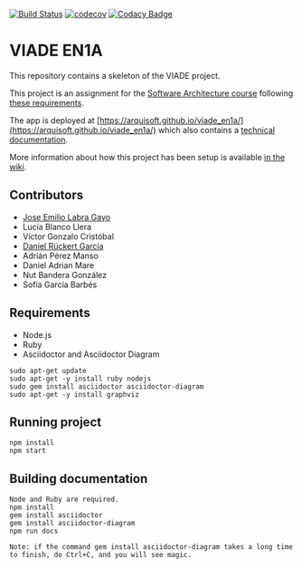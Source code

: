 [![Build Status](https://travis-ci.org/Arquisoft/viade_en1a.svg?branch=master)](https://travis-ci.org/Arquisoft/viade_en1a)
[![codecov](https://codecov.io/gh/Arquisoft/viade_en1a/branch/master/graph/badge.svg)](https://codecov.io/gh/Arquisoft/viade_en1a)
[![Codacy Badge](https://api.codacy.com/project/badge/Grade/023c3cc59c984813bbc123d68bacf079)](https://www.codacy.com/gh/Arquisoft/viade_en1a?utm_source=github.com&amp;utm_medium=referral&amp;utm_content=Arquisoft/viade_en1a&amp;utm_campaign=Badge_Grade)

# VIADE EN1A

This repository contains a skeleton of the VIADE project.

This project is an assignment for the [Software Architecture course](https://arquisoft.github.io/) following [these requirements](https://labra.solid.community/public/SoftwareArchitecture/AssignmentDescription/).

The app is deployed at [https://arquisoft.github.io/viade_en1a/](https://arquisoft.github.io/viade_en1a/) which also contains a [technical documentation](https://arquisoft.github.io/viade_en1a/docs).

More information about how this project has been setup is available [in the wiki](https://github.com/Arquisoft/viade_en1a/wiki).

## Contributors

- [Jose Emilio Labra Gayo](http://labra.weso.es)
- Lucía Blanco Llera
- Víctor Gonzalo Cristóbal
- [Daniel Rückert García](https://polectron.xyz)
- Adrián Pérez Manso
- Daniel Adrian Mare
- Nut Bandera González
- Sofía García Barbés


## Requirements

- Node.js
- Ruby
- Asciidoctor and Asciidoctor Diagram

```
sudo apt-get update
sudo apt-get -y install ruby nodejs
sudo gem install asciidoctor asciidoctor-diagram
sudo apt-get -y install graphviz
```

## Running project

```
npm install
npm start
```

## Building documentation

```
Node and Ruby are required. 
npm install
gem install asciidoctor
gem install asciidoctor-diagram 
npm run docs

Note: if the command gem install asciidoctor-diagram takes a long time to finish, do Ctrl+C, and you will see magic.

```` 
